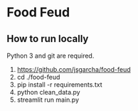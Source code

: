 # Food Feud
## How to run locally
Python 3 and git are required.
1) https://github.com/jsgarcha/food-feud
2) cd ./food-feud
3) pip install -r requirements.txt
4) python clean_data.py
5) streamlit run main.py